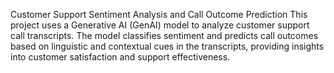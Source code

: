 Customer Support Sentiment Analysis and Call Outcome Prediction
This project uses a Generative AI (GenAI) model to analyze customer support call transcripts. The model classifies sentiment and predicts call outcomes based on linguistic and contextual cues in the transcripts, providing insights into customer satisfaction and support effectiveness.
